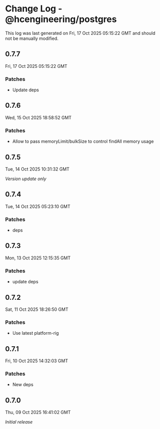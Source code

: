 # Change Log - @hcengineering/postgres

This log was last generated on Fri, 17 Oct 2025 05:15:22 GMT and should not be manually modified.

## 0.7.7
Fri, 17 Oct 2025 05:15:22 GMT

### Patches

- Update deps

## 0.7.6
Wed, 15 Oct 2025 18:58:52 GMT

### Patches

- Allow to pass memoryLimit/bulkSize to control findAll memory usage

## 0.7.5
Tue, 14 Oct 2025 10:31:32 GMT

_Version update only_

## 0.7.4
Tue, 14 Oct 2025 05:23:10 GMT

### Patches

- deps

## 0.7.3
Mon, 13 Oct 2025 12:15:35 GMT

### Patches

- update deps

## 0.7.2
Sat, 11 Oct 2025 18:26:50 GMT

### Patches

- Use latest platform-rig

## 0.7.1
Fri, 10 Oct 2025 14:32:03 GMT

### Patches

- New deps

## 0.7.0
Thu, 09 Oct 2025 16:41:02 GMT

_Initial release_

